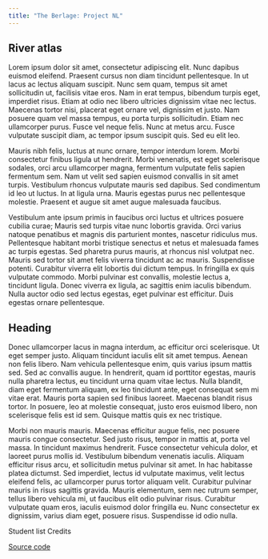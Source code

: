 ```yaml
---
title: "The Berlage: Project NL"
---
```

## River atlas

Lorem ipsum dolor sit amet, consectetur adipiscing elit. Nunc dapibus euismod eleifend. Praesent cursus non diam tincidunt pellentesque. In ut lacus ac lectus aliquam suscipit. Nunc sem quam, tempus sit amet sollicitudin ut, facilisis vitae eros. Nam in erat tempus, bibendum turpis eget, imperdiet risus. Etiam at odio nec libero ultricies dignissim vitae nec lectus. Maecenas tortor nisi, placerat eget ornare vel, dignissim et justo. Nam posuere quam vel massa tempus, eu porta turpis sollicitudin. Etiam nec ullamcorper purus. Fusce vel neque felis. Nunc at metus arcu. Fusce vulputate suscipit diam, ac tempor ipsum suscipit quis. Sed eu elit leo.

Mauris nibh felis, luctus at nunc ornare, tempor interdum lorem. Morbi consectetur finibus ligula ut hendrerit. Morbi venenatis, est eget scelerisque sodales, orci arcu ullamcorper magna, fermentum vulputate felis sapien fermentum sem. Nam ut velit sed sapien euismod convallis in sit amet turpis. Vestibulum rhoncus vulputate mauris sed dapibus. Sed condimentum id leo ut luctus. In at ligula urna. Mauris egestas purus nec pellentesque molestie. Praesent et augue sit amet augue malesuada faucibus.

Vestibulum ante ipsum primis in faucibus orci luctus et ultrices posuere cubilia curae; Mauris sed turpis vitae nunc lobortis gravida. Orci varius natoque penatibus et magnis dis parturient montes, nascetur ridiculus mus. Pellentesque habitant morbi tristique senectus et netus et malesuada fames ac turpis egestas. Sed pharetra purus mauris, at rhoncus nisl volutpat nec. Mauris sed tortor sit amet felis viverra tincidunt ac ac mauris. Suspendisse potenti. Curabitur viverra elit lobortis dui dictum tempus. In fringilla ex quis vulputate commodo. Morbi pulvinar est convallis, molestie lectus a, tincidunt ligula. Donec viverra ex ligula, ac sagittis enim iaculis bibendum. Nulla auctor odio sed lectus egestas, eget pulvinar est efficitur. Duis egestas ornare pellentesque.

## Heading

Donec ullamcorper lacus in magna interdum, ac efficitur orci scelerisque. Ut eget semper justo. Aliquam tincidunt iaculis elit sit amet tempus. Aenean non felis libero. Nam vehicula pellentesque enim, quis varius ipsum mattis sed. Sed ac convallis augue. In hendrerit, quam id porttitor egestas, mauris nulla pharetra lectus, eu tincidunt urna quam vitae lectus. Nulla blandit, diam eget fermentum aliquam, ex leo tincidunt ante, eget consequat sem mi vitae erat. Mauris porta sapien sed finibus laoreet. Maecenas blandit risus tortor. In posuere, leo at molestie consequat, justo eros euismod libero, non scelerisque felis est id sem. Quisque mattis quis ex nec tristique.

Morbi non mauris mauris. Maecenas efficitur augue felis, nec posuere mauris congue consectetur. Sed justo risus, tempor in mattis at, porta vel massa. In tincidunt maximus hendrerit. Fusce consectetur vehicula dolor, et laoreet purus mollis id. Vestibulum bibendum venenatis iaculis. Aliquam efficitur risus arcu, et sollicitudin metus pulvinar sit amet. In hac habitasse platea dictumst. Sed imperdiet, lectus id vulputate maximus, velit lectus eleifend felis, ac ullamcorper purus tortor aliquam velit. Curabitur pulvinar mauris in risus sagittis gravida. Mauris elementum, sem nec rutrum semper, tellus libero vehicula mi, ut faucibus elit odio pulvinar risus. Curabitur vulputate quam eros, iaculis euismod dolor fringilla eu. Nunc consectetur ex dignissim, varius diam eget, posuere risus. Suspendisse id odio nulla.

Student list
Credits

[Source code](https://github.com/theberlage/project-nl-app)
